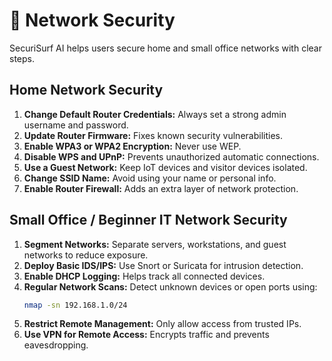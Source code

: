 # 📡 Network Security

SecuriSurf AI helps users secure home and small office networks with clear steps.

## Home Network Security
1. **Change Default Router Credentials:** Always set a strong admin username and password.
2. **Update Router Firmware:** Fixes known security vulnerabilities.
3. **Enable WPA3 or WPA2 Encryption:** Never use WEP.
4. **Disable WPS and UPnP:** Prevents unauthorized automatic connections.
5. **Use a Guest Network:** Keep IoT devices and visitor devices isolated.
6. **Change SSID Name:** Avoid using your name or personal info.
7. **Enable Router Firewall:** Adds an extra layer of network protection.

## Small Office / Beginner IT Network Security
1. **Segment Networks:** Separate servers, workstations, and guest networks to reduce exposure.
2. **Deploy Basic IDS/IPS:** Use Snort or Suricata for intrusion detection.
3. **Enable DHCP Logging:** Helps track all connected devices.
4. **Regular Network Scans:** Detect unknown devices or open ports using:
   ```bash
   nmap -sn 192.168.1.0/24
   ```
5. **Restrict Remote Management:** Only allow access from trusted IPs.
6. **Use VPN for Remote Access:** Encrypts traffic and prevents eavesdropping.
